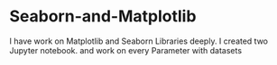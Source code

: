 # Seaborn-and-Matplotlib
I have work on Matplotlib and Seaborn Libraries deeply. I created two Jupyter notebook. and work on every Parameter with datasets
